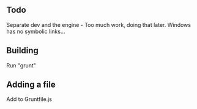 Todo
----




Separate dev and the engine - Too much work, doing that later. Windows has no symbolic links...



Building
--------

Run "grunt"



Adding a file
-------------

Add to Gruntfile.js





